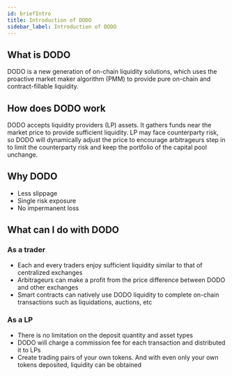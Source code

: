 ```yaml
---
id: briefIntro
title: Introduction of DODO
sidebar_label: Introduction of DODO
---
```


## What is DODO

DODO is a new generation of on-chain liquidity solutions, which uses the proactive market maker algorithm (PMM) to provide pure on-chain and contract-fillable liquidity.

## How does DODO work

DODO accepts liquidity providers (LP) assets. It gathers funds near the market price to provide sufficient liquidity. LP may face counterparty risk, so DODO will dynamically adjust the price to encourage arbitrageurs step in to limit the counterparty risk and keep the portfolio of the capital pool unchange.

## Why DODO

- Less slippage
- Single risk exposure
- No impermanent loss

## What can I do with DODO

### As a trader

- Each and every traders enjoy sufficient liquidity similar to that of centralized exchanges
- Arbitrageurs can make a profit from the price difference between DODO and other exchanges
- Smart contracts can natively use DODO liquidity to complete on-chain transactions such as liquidations, auctions, etc

### As a LP

- There is no limitation on the deposit quantity and asset types
- DODO will charge a commission fee for each transaction and distributed it to LPs
- Create trading pairs of your own tokens. And with even only your own tokens deposited, liquidity can be obtained
